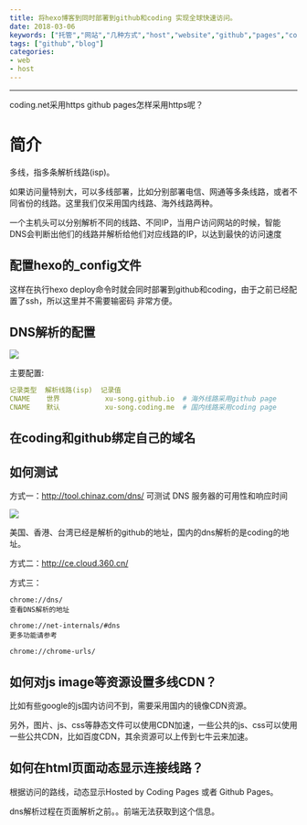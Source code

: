 ```yaml
---
title: 将hexo博客到同时部署到github和coding 实现全球快速访问。
date: 2018-03-06
keywords: ["托管","网站","几种方式","host","website","github","pages","coding.net","isp","多线部署","双线部署","海外"]
tags: ["github","blog"]
categories:
- web
- host
---
```

---

coding.net采用https
github pages怎样采用https呢？


# 简介

多线，指多条解析线路(isp)。

如果访问量特别大，可以多线部署，比如分别部署电信、网通等多条线路，或者不同省份的线路。这里我们仅采用国内线路、海外线路两种。


一个主机头可以分别解析不同的线路、不同IP，当用户访问网站的时候，智能DNS会判断出他们的线路并解析给他们对应线路的IP，以达到最快的访问速度

## 配置hexo的_config文件

这样在执行hexo deploy命令时就会同时部署到github和coding，由于之前已经配置了ssh，所以这里并不需要输密码 非常方便。


## DNS解析的配置



<img src="/images/raw/建站 - DNS解析 - 配置.png"></img>

主要配置:
```yml
记录类型  解析线路(isp)  记录值
CNAME    世界           xu-song.github.io  # 海外线路采用github page
CNAME    默认           xu-song.coding.me  # 国内线路采用coding page
```

## 在coding和github绑定自己的域名


## 如何测试
方式一：http://tool.chinaz.com/dns/
可测试 DNS 服务器的可用性和响应时间

<img src="/images/raw/建站 - DNS双线部署 - 服务器测速.png"></img>

美国、香港、台湾已经是解析的github的地址，国内的dns解析的是coding的地址。


方式二：http://ce.cloud.360.cn/


方式三：
```
chrome://dns/
查看DNS解析的地址

chrome://net-internals/#dns
更多功能请参考

chrome://chrome-urls/
```

## 如何对js image等资源设置多线CDN？

比如有些google的js国内访问不到，需要采用国内的镜像CDN资源。

另外，图片、js、css等静态文件可以使用CDN加速，一些公共的js、css可以使用一些公共CDN，比如百度CDN，其余资源可以上传到七牛云来加速。


## 如何在html页面动态显示连接线路？

根据访问的路线，动态显示Hosted by Coding Pages 或者 Github Pages。


dns解析过程在页面解析之前。。前端无法获取到这个信息。
